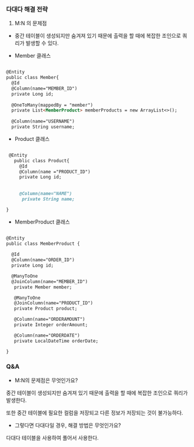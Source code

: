 ### 다대다 해결 전략 

1. M:N 의 문제점
* 중간 테이블이 생성되지만 숨겨져 있기 때문에 출력을 할 때에 복잡한 조인으로 쿼리가 발생할 수 있다. 



* Member 클래스 
```markdown

@Entity 
public class Member{
  @Id
  @Column(name="MEMBER_ID")
  private Long id;
 
  @OneToMany(mappedBy = "member")
  private List<MemberProduct> memberProducts = new ArrayList<>();
  
  @Column(name="USERNAME")
  private String username;

```

* Product 클래스
```markdown

 @Entity
   public class Product{ 
     @Id
     @Column(name ="PRODUCT_ID")
     private Long id;
     
     
     @Column(name="NAME")
      private String name;

}

```


* MemberProduct 클래스 

```markdown

@Entity 
public class MemberProduct {
  
  @Id
  @Column(name="ORDER_ID")
  private Long id;

  @ManyToOne
  @JoinColumn(name="MEMBER_ID")
   private Member member;

   @ManyToOne
   @JoinColumn(name="PRODUCT_ID")
   private Product product;

   @Column(name="ORDERAMOUNT")
   private Integer orderAmount;

   @Column(name="ORDERDATE")
   private LocalDateTime orderDate;

}

```


### Q&A

* M:N의 문제점은 무엇인가요?

중간 테이블이 생성되지만 숨겨져 있기 때문에 출력을 할 때에 복잡한 조인으로 쿼리가 발생한다.

또한 중간 테이블에 필요한 컬럼을 저장되고 다른 정보가 저장되는 것이 불가능하다. 
* 그렇다면 다대다일 경우, 해결 방법은 무엇인가요?

다대다 테이블을 사용하여 풀어서 사용한다. 




